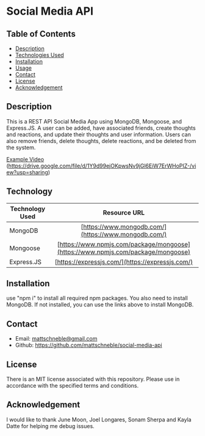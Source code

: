 # Social Media API

## Table of Contents

* [Description](#description)
* [Technologies Used](#technologiesused)
* [Installation](#installation)
* [Usage](#usage)
* [Contact](#contact)
* [License](#license)
* [Acknowledgement](#acknowledgement)

## Description
This is a REST API Social Media App using MongoDB, Mongoose, and Express.JS. A user can be added, have associated friends, create thoughts and reactions, and update their thoughts and user information. Users can also remove friends, delete thoughts, delete reactions, and be deleted from the system. 

[Example Video](./assets/Social%20Media%20API.mp4) (https://drive.google.com/file/d/1Y9d99ejOKpwsNv9jGl6EiW7ErWHoPIZ-/view?usp=sharing)

## Technology
| Technology Used        | Resource URL         |
| ---------------------- | :-------------------:|
| MongoDB | [https://www.mongodb.com/](https://www.mongodb.com/) |
| Mongoose | [https://www.npmjs.com/package/mongoose](https://www.npmjs.com/package/mongoose) |
| Express.JS | [https://expressjs.com/](https://expressjs.com/) |

## Installation
use "npm i" to install all required npm packages. You also need to install MongoDB. If not installed, you can use the links above to install MongoDB. 

## Contact
 - Email: mattschneble@gmail.com
 - Github: https://github.com/mattschneble/social-media-api

## License
There is an MIT license associated with this repository. Please use in accordance with the specified terms and conditions. 

## Acknowledgement
I would like to thank June Moon, Joel Longares, Sonam Sherpa and Kayla Datte for helping me debug issues.